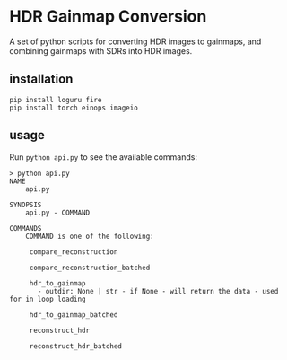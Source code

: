 # HDR Gainmap Conversion 

A set of python scripts for converting HDR images to gainmaps, and combining gainmaps with SDRs into HDR images.

## installation
```console
pip install loguru fire
pip install torch einops imageio
```

## usage
Run `python api.py` to see the available commands:
```
> python api.py
NAME
    api.py

SYNOPSIS
    api.py - COMMAND

COMMANDS
    COMMAND is one of the following:

     compare_reconstruction

     compare_reconstruction_batched

     hdr_to_gainmap
       - outdir: None | str - if None - will return the data - used for in loop loading

     hdr_to_gainmap_batched

     reconstruct_hdr

     reconstruct_hdr_batched
```
